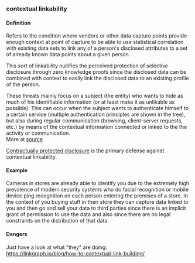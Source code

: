 ### contextual linkability

<h4>Definition</h4><p>Refers to the condition where vendors or other data capture points provide enough context at point of capture to be able to use statistical correlation with existing data sets to link any of a person&#39;s disclosed attributes to a set of already known data points about a given person. </p><p>This sort of linkability nullifies the perceived protection of selective disclosure through zero knowledge proofs since the disclosed data can be combined with context to easily link the disclosed data to an existing profile of the person.</p><p>These threats mainly focus on a subject (the entity) who wants to hide as much of his identifiable information (or at least make it as unlikable as possible). This can occur when the subject wants to authenticate himself to a certain service (multiple authentication principles are shown in the tree), but also during regular communication (browsing, client-server requests, etc.) by means of the contextual information connected or linked to the the activity or communication.<br>More at <a href="https://www.linddun.org/linkability">source</a></p><p><a href="contractually-protected-disclosure">Contractually protected disclosure</a> is the primary defense against contextual linkability.</p><h4>Example</h4><p>Cameras in stores are already able to identify you due to the extremely high prevalence of modern security systems who do facial recognition or mobile device ping recognition on each person entering the premises of a store. In the context of you buying stuff in their store they can capture data linked to you and then go and sell your data to third parties since there is an implicit grant of permission to use the data and also since there are no legal constraints on the distribution of that data.</p><h4>Dangers</h4><p>Just have a look at what &quot;they&quot; are doing:<br><a href="https://linkgraph.io/blog/how-to-contextual-link-building/">https://linkgraph.io/blog/how-to-contextual-link-building/</a></p>
